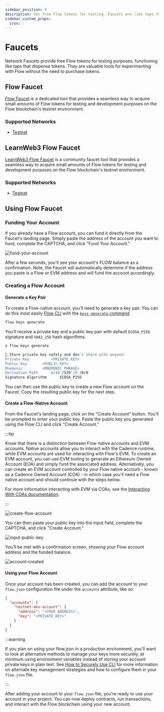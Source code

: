 ```yaml
---
sidebar_position: 9
description: Get free Flow tokens for testing. Faucets are like taps for tokens, useful for trying Flow without buying tokens.
sidebar_custom_props:
  icon: 💧
---
```


# Faucets

Network Faucets provide free Flow tokens for testing purposes, functioning like taps that dispense tokens. They are valuable tools for experimenting with Flow without the need to purchase tokens.

<div class="cards">

## Flow Faucet

[Flow Faucet](https://testnet-faucet.onflow.org/) is a dedicated tool that provides a seamless way to acquire small amounts of Flow tokens for testing and development purposes on the Flow blockchain's testnet environment.

### Supported Networks

- [Testnet](https://testnet-faucet.onflow.org/)

## LearnWeb3 Flow Faucet

[LearnWeb3 Flow Faucet](https://learnweb3.io/faucets/flow) is a community faucet tool that provides a seamless way to acquire small amounts of Flow tokens for testing and development purposes on the Flow blockchain's testnet environment.

### Supported Networks

- [Testnet](https://learnweb3.io/faucets/flow)

</div>

## Using Flow Faucet

### Funding Your Account

If you already have a Flow account, you can fund it directly from the Faucet's landing page. Simply paste the address of the account you want to fund, complete the CAPTCHA, and click "Fund Your Account."

![fund-your-account](./faucet-fund-account.png)

After a few seconds, you'll see your account's FLOW balance as a confirmation. Note, the Faucet will automatically determine if the address you paste is a Flow or EVM address and will fund the account accordingly.

### Creating a Flow Account

#### Generate a Key Pair

To create a Flow-native account, you'll need to generate a key pair. You can do this most easily [Flow CLI](../build/getting-started/flow-cli.md) with the [`keys generate` command](../tools/flow-cli/keys/generate-keys.md)

```sh
flow keys generate
```

You'll receive a private key and a public key pair with default `ECDSA_P256` signature and `SHA3_256` hash algorithms.

```sh
❯ flow keys generate

🔴️ Store private key safely and don't share with anyone!
Private Key 		 <PRIVATE_KEY>
Public Key 		 <PUBLIC_KEY>
Mnemonic 		 <MNEMONIC_PHRASE>
Derivation Path 	 m/44'/539'/0'/0/0
Signature Algorithm 	 ECDSA_P256
```

You can then use the public key to create a new Flow account on the Faucet. Copy the resulting public key for the next step.

#### Create a Flow-Native Account

From the Faucet's landing page, click on the "Create Account" button. You'll be prompted to enter your public key. Paste the public key you generated using the Flow CLI and click "Create Account."

:::tip

Know that there is a distinction between Flow native accounts and EVM accounts. Native accounts allow you to interact with the Cadence runtime, while EVM accounts are used for interacting with Flow's EVM. To create an EVM account, you can use EVM tooling to generate an Ethereum Owned Account (EOA) and simply fund the associated address. Alternatively, you can create an EVM account controlled by your Flow native account - known as a Cadence Owned Account (COA) - in which case you'll need a Flow native account and should continue with the steps below.

For more information interacting with EVM via COAs, see the [Interacting With COAs documentation](../../tutorials/cross-vm-apps/interacting-with-coa.md).

:::

![create-flow-account](./faucet-create-account.png)

You can then paste your public key into the input field, complete the CAPTCHA, and click "Create Account."

![input-public-key](./faucet-input-public-key.png)

You'll be met with a confirmation screen, showing your Flow account address and the funded balance.

![account-created](./faucet-account-created.png)

#### Using your Flow Account

Once your account has been created, you can add the account to your `flow.json` configuration file under the `accounts` attribute, like so:

```json
{
  "accounts": {
    "testnet-dev-account": {
      "address": "<YOUR_ADDRESS>",
      "key": "<PRIVATE_KEY>"
    }
  }
}
```

:::warning

If you plan on using your flow.json in a production environment, you'll want to look at alternative methods to manage your keys more securely, at minimum using environment variables instead of storing your account private keys in plain text. See [How to Securely Use CLI](../tools/flow-cli/flow.json/security.md) for more information on alternate key management strategies and how to configure them in your `flow.json` file.

:::

After adding your account to your `flow.json` file, you're ready to use your account in your project. You can now deploy contracts, run transactions, and interact with the Flow blockchain using your new account.
